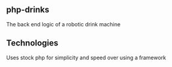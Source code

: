 ## php-drinks

The back end logic of a robotic drink machine

## Technologies

Uses stock php for simplicity and speed over using a framework
